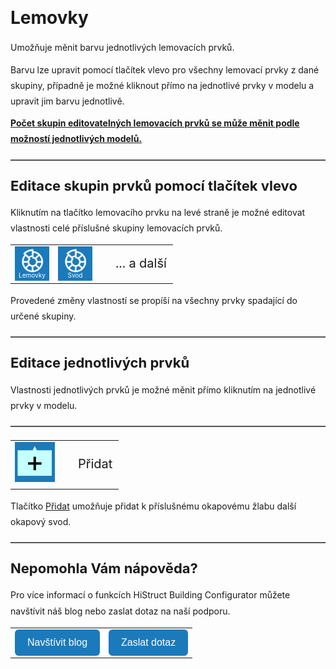 <!DOCTYPE html>
<html>
<head>
  <meta charset="UTF-8">
  <title>Lemovky</title>
</head>
<style>
    body{ /* Nastavení okrajů a řádkování pro celý dokument */
      line-height: 1.8;
      padding-top: 30px;
      padding-right: 30px;
      padding-bottom: 30px;
      padding-left: 30px;
    }
    h1{ /* Styl hlavního nadpisu */
      font-size: 28px;
      border-bottom: none;
      margin-top: 10px;
      margin-bottom: 0px;
    }
    h2{ /* Styl podnadpisů */
      font-size: 22px;
      border-bottom: none;
      margin-top: 10px;
      margin-bottom: 0px;
    }
    h3{ /* Styl podnadpisů */
      font-size: 18px;
      border-bottom: none;
      margin-top: 10px;
      margin-bottom: 0px;
    }
    p{ /* Styl odstavců */
      border-bottom: none;
      margin-top: 10px;
      margin-bottom: 10px;
    }
    hr.main{ /* Hlavní oddělovací čára */
      border: none;
      border-top: 2px solid #555; /* čárkovaná čára */
      height: 1px; /* zruší výšku, protože border se použije místo background */
      margin-top: 20px;
      margin-bottom: 20px;
    }
    hr{ /* Běžná oddělovací čára */
      all: unset; /* zruší úplně veškeré defaultní styly */
      display: block;
      width: 100%;
      border-top: 2px dashed #555;
      margin: 20px 0;
    }
    .btn { /* Styl tlačítek */
      margin-top: 0px;
      padding: 12px 20px;
      background-color: rgb(27,122,187);
      color: white;
      border: none;
      border-radius: 6px;
      cursor: pointer;
      font-size: 16px;
    }
    .btn:hover { /* Styl tlačítek při najetí myší */
      background-color: rgb(20,90,140);
    }
</style>

<body>

<h1>Lemovky</h1>
<p>Umožňuje měnit barvu jednotlivých lemovacích prvků.</p>

<p>Barvu lze upravit pomocí tlačítek vlevo pro všechny lemovací prvky z dané skupiny, případně je možné kliknout přímo na jednotlivé prvky v modelu a upravit jim barvu jednotlivě.</p>

<p><b><u>Počet skupin editovatelných lemovacích prvků se může měnit podle možností jednotlivých modelů.</u></b></p>

<hr class="main"> <!-- Vodorovná čára jako oddělovač sekce -->

<h2>Editace skupin prvků pomocí tlačítek vlevo</h2>
<p>Kliknutím na tlačítko lemovacího prvku na levé straně je možné editovat vlastnosti celé příslušné skupiny lemovacích prvků.</p>

<table>
  <tr>
    <td>
      <div style="position: relative; width: 55px; height: 55px;">
        <img src="img/ColorsIcon64x64.png" alt="ColorsIconIcon64x64.png" width="55" height="55">
        <div style="position: absolute; bottom: 0; width: 100%; background: none; color: white; font-size: 10px; text-align: center;">
        Lemovky
        </div>
      </div>
    </td>
    <td>
      <div style="position: relative; width: 55px; height: 55px;">
        <img src="img/ColorsIcon64x64.png" alt="ColorsIcon64x64.png" width="55" height="55">
        <div style="position: absolute; bottom: 0; width: 100%; background: none; color: white; font-size: 10px; text-align: center;">
        Svod
        </div>
      </div>
    </td>
    <td style="vertical-align: middle; font-size: 20px; padding-left: 30px;">
      ... a další
    </td>
  </tr>
</table>

<p>Provedené změny vlastností se propíší na všechny prvky spadající do určené skupiny.</p>

<hr class="main"> <!-- Vodorovná čára jako oddělovač sekce -->

<h2>Editace jednotlivých prvků</h2>
<p>Vlastnosti jednotlivých prvků je možné měnit přímo kliknutím na jednotlivé prvky v modelu.</p>

<hr class="main"> <!-- Vodorovná čára jako oddělovač sekce -->

<table>
  <tr>
    <td>
      <img src="img/AddButton.png" alt="AddButton.png" width="64">
    </td>
    <td style="vertical-align: middle; font-size: 20px; padding-left: 30px;">
      Přidat
    </td>
  </tr> 
</table>

<p>Tlačítko <u>Přidat</u> umožňuje přidat k příslušnému okapovému žlabu další okapový svod.</p>

<hr class="main"> <!-- Vodorovná čára jako oddělovač sekce -->

<h2>Nepomohla Vám nápověda?</h2>
<p>Pro více informací o funkcích HiStruct Building Configurator můžete navštívit náš blog nebo zaslat dotaz na naší podporu.</p>
<table>
  <tr>
    <td>
      <a href="https://docs.histruct.com/cs/" target="_blank" rel="noopener noreferrer"> 
        <button class="btn">
        Navštívit blog
        </button>
      </a>
    </td>
    <td>
      <a href="mailto:support@histruct.com?subject=Dotaz na Support HiStruct">
        <button class="btn">
        Zaslat dotaz
        </button>
      </a>
    </td>
  </tr>
</table>

</body>
</html>
